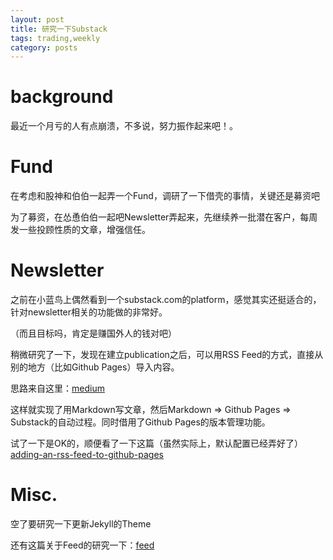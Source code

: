 ```yaml
---
layout: post
title: 研究一下Substack
tags: trading,weekly
category: posts
---
```


# background

最近一个月亏的人有点崩溃，不多说，努力振作起来吧！。

# Fund

在考虑和股神和伯伯一起弄一个Fund，调研了一下借壳的事情，关键还是募资吧

为了募资，在怂恿伯伯一起吧Newsletter弄起来，先继续养一批潜在客户，每周发一些投顾性质的文章，增强信任。

# Newsletter

之前在小蓝鸟上偶然看到一个substack.com的platform，感觉其实还挺适合的，针对newsletter相关的功能做的非常好。

（而且目标吗，肯定是赚国外人的钱对吧）

稍微研究了一下，发现在建立publication之后，可以用RSS Feed的方式，直接从别的地方（比如Github Pages）导入内容。

思路来自这里：[medium](https://anrodriguez.substack.com/p/how-to-write-articles-in-markdown-for-substack-and-medium-using-github-pages-atom-rss-feedshtml)

这样就实现了用Markdown写文章，然后Markdown => Github Pages => Substack的自动过程。同时借用了Github Pages的版本管理功能。

试了一下是OK的，顺便看了一下这篇（虽然实际上，默认配置已经弄好了）[adding-an-rss-feed-to-github-pages](https://dzhavat.github.io/2020/01/19/adding-an-rss-feed-to-github-pages.html)

# Misc.

空了要研究一下更新Jekyll的Theme

还有这篇关于Feed的研究一下：[feed](https://gist.github.com/roachhd/f664d2cae2da899be3f6)